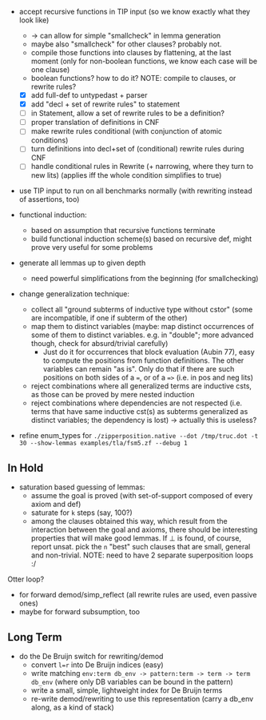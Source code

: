 
- accept recursive functions in TIP input (so we know exactly what they look like)
  * → can allow for simple "smallcheck" in lemma generation
  * maybe also "smallcheck" for other clauses? probably not.
  * compile those functions into clauses by flattening, at the last moment
    (only for non-boolean functions, we know each case will be one clause)
  * boolean functions? how to do it?
    NOTE: compile to clauses, or rewrite rules?

  * [x] add full-def to untypedast + parser
  * [x] add "decl + set of rewrite rules" to statement
  * [ ] in Statement, allow a set of rewrite rules to be a definition?
  * [ ] proper translation of definitions in CNF
  * [ ] make rewrite rules conditional (with conjunction of atomic conditions)
  * [ ] turn definitions into decl+set of (conditional) rewrite rules during CNF
  * [ ] handle conditional rules in Rewrite (+ narrowing, where they turn to new lits)
        (applies iff the whole condition simplifies to true)

- use TIP input to run on all benchmarks normally (with rewriting
  instead of assertions, too)

- functional induction:
  * based on assumption that recursive functions terminate
  * build functional induction scheme(s) based on recursive def, might
    prove very useful for some problems

- generate all lemmas up to given depth
  * need powerful simplifications from the beginning (for smallchecking)

- change generalization technique:
  * collect all "ground subterms of inductive type without cstor"
     (some are incompatible, if one if subterm of the other)
  * map them to distinct variables
    (maybe: map distinct occurrences of some of them to
     distinct variables. e.g. in "double"; more advanced though, check
     for absurd/trivial carefully)
     + Just do it for occurrences that block evaluation (Aubin 77),
       easy to compute the positions from function definitions. The other
       variables can remain "as is". Only do that if there are such positions
       on both sides of a `=`, or of a `=>` (i.e. in pos and neg lits)
  * reject combinations where all generalized terms are inductive csts,
    as those can be proved by mere nested induction
  * reject combinations where dependencies are not respected (i.e. terms
    that have same inductive cst(s) as subterms generalized as distinct
    variables; the dependency is lost)
    → actually this is useless?

- refine enum_types for
  `./zipperposition.native --dot /tmp/truc.dot -t 30 --show-lemmas examples/tla/fsm5.zf --debug 1`

## In Hold

- saturation based guessing of lemmas:
  * assume the goal is proved (with set-of-support
    composed of every axiom and def)
  * saturate for `k` steps (say, 100?)
  * among the clauses obtained this way, which result from the interaction
    between the goal and axioms, there should be interesting properties
    that will make good lemmas. If ⊥ is found, of course, report unsat.
    pick the `n` "best" such clauses that are small, general and non-trivial.
  NOTE:  need to have 2 separate superposition loops :/

Otter loop?
  * for forward demod/simp_reflect (all rewrite rules are used, even passive ones)
  * maybe for forward subsumption, too

## Long Term

- do the De Bruijn switch for rewriting/demod
  * convert `l=r` into De Bruijn indices (easy)
  * write matching `env:term db_env -> pattern:term -> term -> term db_env`
      (where only DB variables can be bound in the pattern)
  * write a small, simple, lightweight index for De Bruijn terms
  * re-write demod/rewriting to use this representation (carry a db_env
    along, as a kind of stack)
